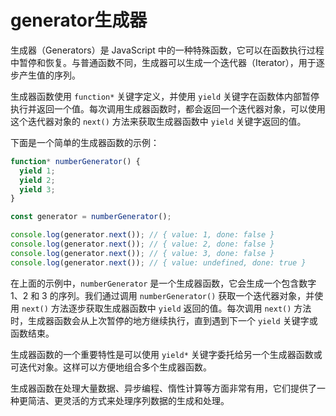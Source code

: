 # generator生成器

生成器（Generators）是 JavaScript 中的一种特殊函数，它可以在函数执行过程中暂停和恢复。与普通函数不同，生成器可以生成一个迭代器（Iterator），用于逐步产生值的序列。

生成器函数使用 `function*` 关键字定义，并使用 `yield` 关键字在函数体内部暂停执行并返回一个值。每次调用生成器函数时，都会返回一个迭代器对象，可以使用这个迭代器对象的 `next()` 方法来获取生成器函数中 `yield` 关键字返回的值。

下面是一个简单的生成器函数的示例：

```javascript
function* numberGenerator() {
  yield 1;
  yield 2;
  yield 3;
}

const generator = numberGenerator();

console.log(generator.next()); // { value: 1, done: false }
console.log(generator.next()); // { value: 2, done: false }
console.log(generator.next()); // { value: 3, done: false }
console.log(generator.next()); // { value: undefined, done: true }
```

在上面的示例中，`numberGenerator` 是一个生成器函数，它会生成一个包含数字 1、2 和 3 的序列。我们通过调用 `numberGenerator()` 获取一个迭代器对象，并使用 `next()` 方法逐步获取生成器函数中 `yield` 返回的值。每次调用 `next()` 方法时，生成器函数会从上次暂停的地方继续执行，直到遇到下一个 `yield` 关键字或函数结束。

生成器函数的一个重要特性是可以使用 `yield*` 关键字委托给另一个生成器函数或可迭代对象。这样可以方便地组合多个生成器函数。

生成器函数在处理大量数据、异步编程、惰性计算等方面非常有用，它们提供了一种更简洁、更灵活的方式来处理序列数据的生成和处理。
